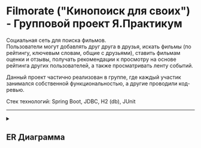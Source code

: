 # Filmorate ("Кинопоиск для своих") - Групповой проект Я.Практикум
Социальная сеть для поиска фильмов.  
Пользователи могут добавлять друг друга в друзья, искать фильмы (по рейтингу,
ключевым словам, общие с друзьями), ставить фильмам оценки и отзывы,
получать рекомендации к просмотру на основе рейтинга других пользователей, а также
просматривать ленту событий.

Данный проект частично реализован в группе, где каждый участик занимался
собственной функциональностью, а другие проводили код-ревью.

Стек технологий: Spring Boot, JDBC, H2 (db), JUnit



---

<details>
  <summary><h2> ER Диаграмма </h2></summary>

![](/ERD.png)

<details>
  <summary><h3> Описание </h3></summary>

***user*** - содержит данные о пользователях

***film*** - содержит данные о фильмах

***genre*** - содержит данные о жанрах

***film_genre*** - соединительная таблица между фильмами и жанрами  
-- Позволяет присвоить одному фильму несколько жанров, а одному жанру несколько фильмов

***user_like_film*** - содержит данные о лайках пользователя фильму (одна строка - один лайк)

***user_friend*** - содержит данные о друзьях пользователя  
-- Позволяет присвоить одному пользователю несколько друзей (пользователей из таблицы пользователи)
</details>

<details>
  <summary><h3> Примеры запросов </h3></summary>

```SQL  
SELECT * FROM film;  
-- Выгружаем все фильмы

SELECT * FROM film WHERE duration > 100;  
-- Выгружаем все фильмы c продолжительностью более 100 минут

SELECT g.name FROM genre g  
JOIN film_genre fg ON fg.genre_id=g.genre_id  
WHERE fg.film_id = 1;  
-- Выгружаем названия жанров для фильма с ID=1

SELECT f.* FROM film f
JOIN film_genre fg ON fg.film_id=f.film_id
JOIN genre g ON g.genre_id=fg.genre_id
WHERE g.name = 'Комедия';  
-- Выгружаем все фильмы с жанром "Комедия"

SELECT f.*,  
       COUNT(ulf.user_id) likes
FROM film f
JOIN user_like_film ulf ON ulf.film_id=f.film_id
GROUP BY f.film_id
ORDER BY likes DESC
LIMIT 10;
-- Выгружаем топ-10 фильмов по количеству лайков

SELECT f.* FROM film f
JOIN user_like_film ulf ON ulf.film_id=f.film_id
WHERE ulf.user_id = 1;
-- Выгружаем все фильмы, которые лайкнул пользователь с ID=1

SELECT fr.name
FROM users u
JOIN user_friend uf ON uf.user_id=u.user_id
JOIN users fr ON fr.user_id=uf.friend_id
WHERE u.user_id = 1;
-- Выгружаем имена друзей пользователя с ID=1

SELECT fr.name
FROM users u
JOIN user_friend uf ON uf.user_id=u.user_id
JOIN users fr ON fr.user_id=uf.friend_id
WHERE u.user_id = 1
    AND fr.name IN (
            -- Подзапрос, в котором мы находим имена друзей пользователя с ID=2
            SELECT fr.name
            FROM users u
            JOIN user_friend uf ON uf.user_id=u.user_id
            JOIN users fr ON fr.user_id=uf.friend_id
            WHERE u.user_id = 2
)
-- Выгружаем имена общих друзей пользователя с ID=1 и пользователя с ID=2
```

</details>
</details>
